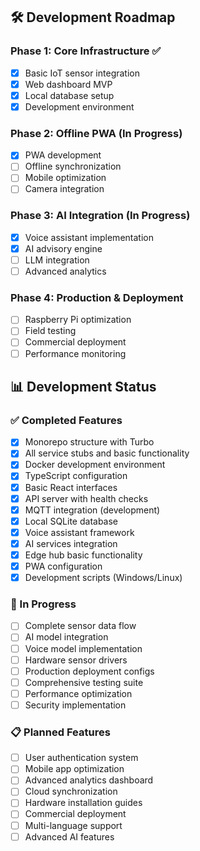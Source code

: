 ## 🛠️ Development Roadmap
### Phase 1: Core Infrastructure ✅
- [x] Basic IoT sensor integration
- [x] Web dashboard MVP
- [x] Local database setup
- [x] Development environment
### Phase 2: Offline PWA (In Progress)
- [x] PWA development
- [ ] Offline synchronization
- [ ] Mobile optimization
- [ ] Camera integration
### Phase 3: AI Integration (In Progress)
- [x] Voice assistant implementation
- [x] AI advisory engine
- [ ] LLM integration
- [ ] Advanced analytics
### Phase 4: Production & Deployment
- [ ] Raspberry Pi optimization
- [ ] Field testing
- [ ] Commercial deployment
- [ ] Performance monitoring

## 📊 Development Status

### ✅ Completed Features
- [x] Monorepo structure with Turbo
- [x] All service stubs and basic functionality
- [x] Docker development environment
- [x] TypeScript configuration
- [x] Basic React interfaces
- [x] API server with health checks
- [x] MQTT integration (development)
- [x] Local SQLite database
- [x] Voice assistant framework
- [x] AI services integration
- [x] Edge hub basic functionality
- [x] PWA configuration
- [x] Development scripts (Windows/Linux)

### 🔄 In Progress
- [ ] Complete sensor data flow
- [ ] AI model integration
- [ ] Voice model implementation
- [ ] Hardware sensor drivers
- [ ] Production deployment configs
- [ ] Comprehensive testing suite
- [ ] Performance optimization
- [ ] Security implementation

### 📋 Planned Features
- [ ] User authentication system
- [ ] Mobile app optimization
- [ ] Advanced analytics dashboard
- [ ] Cloud synchronization
- [ ] Hardware installation guides
- [ ] Commercial deployment
- [ ] Multi-language support
- [ ] Advanced AI features